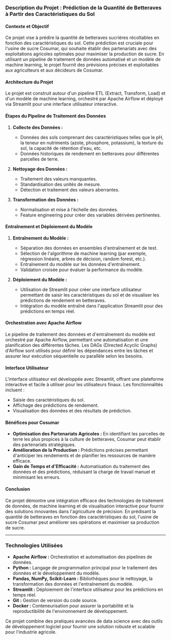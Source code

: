 ### Description du Projet : Prédiction de la Quantité de Betteraves à Partir des Caractéristiques du Sol

#### Contexte et Objectif
Ce projet vise à prédire la quantité de betteraves sucrières récoltables en fonction des caractéristiques du sol. Cette prédiction est cruciale pour l'usine de sucre Cosumar, qui souhaite établir des partenariats avec des exploitations agricoles optimales pour maximiser la production de sucre. En utilisant un pipeline de traitement de données automatisé et un modèle de machine learning, le projet fournit des prévisions précises et exploitables aux agriculteurs et aux décideurs de Cosumar.

#### Architecture du Projet
Le projet est construit autour d'un pipeline ETL (Extract, Transform, Load) et d'un modèle de machine learning, orchestré par Apache Airflow et déployé via Streamlit pour une interface utilisateur interactive.

#### Étapes du Pipeline de Traitement des Données
1. **Collecte des Données :**
    - Données des sols comprenant des caractéristiques telles que le pH, la teneur en nutriments (azote, phosphore, potassium), la texture du sol, la capacité de rétention d'eau, etc.
    - Données historiques de rendement en betteraves pour différentes parcelles de terre.

2. **Nettoyage des Données :**
    - Traitement des valeurs manquantes.
    - Standardisation des unités de mesure.
    - Détection et traitement des valeurs aberrantes.

3. **Transformation des Données :**
    - Normalisation et mise à l'échelle des données.
    - Feature engineering pour créer des variables dérivées pertinentes.

#### Entraînement et Déploiement du Modèle
1. **Entraînement du Modèle :**
    - Séparation des données en ensembles d'entraînement et de test.
    - Sélection de l'algorithme de machine learning (par exemple, régression linéaire, arbres de décision, random forest, etc.).
    - Entraînement du modèle sur les données d'entraînement.
    - Validation croisée pour évaluer la performance du modèle.

2. **Déploiement du Modèle :**
    - Utilisation de Streamlit pour créer une interface utilisateur permettant de saisir les caractéristiques du sol et de visualiser les prédictions de rendement en betteraves.
    - Intégration du modèle entraîné dans l'application Streamlit pour des prédictions en temps réel.

#### Orchestration avec Apache Airflow
Le pipeline de traitement des données et d'entraînement du modèle est orchestré par Apache Airflow, permettant une automatisation et une planification des différentes tâches. Les DAGs (Directed Acyclic Graphs) d'Airflow sont utilisés pour définir les dépendances entre les tâches et assurer leur exécution séquentielle ou parallèle selon les besoins.

#### Interface Utilisateur
L'interface utilisateur est développée avec Streamlit, offrant une plateforme interactive et facile à utiliser pour les utilisateurs finaux. Les fonctionnalités incluent :
- Saisie des caractéristiques du sol.
- Affichage des prédictions de rendement.
- Visualisation des données et des résultats de prédiction.

#### Bénéfices pour Cosumar
- **Optimisation des Partenariats Agricoles :** En identifiant les parcelles de terre les plus propices à la culture de betteraves, Cosumar peut établir des partenariats stratégiques.
- **Amélioration de la Production :** Prédictions précises permettant d'anticiper les rendements et de planifier les ressources de manière efficace.
- **Gain de Temps et d'Efficacité :** Automatisation du traitement des données et des prédictions, réduisant la charge de travail manuel et minimisant les erreurs.

#### Conclusion
Ce projet démontre une intégration efficace des technologies de traitement de données, de machine learning et de visualisation interactive pour fournir des solutions innovantes dans l'agriculture de précision. En prédisant la quantité de betteraves en fonction des caractéristiques du sol, l'usine de sucre Cosumar peut améliorer ses opérations et maximiser sa production de sucre.

---

### Technologies Utilisées
- **Apache Airflow :** Orchestration et automatisation des pipelines de données.
- **Python :** Langage de programmation principal pour le traitement des données et le développement du modèle.
- **Pandas, NumPy, Scikit-Learn :** Bibliothèques pour le nettoyage, la transformation des données et l'entraînement du modèle.
- **Streamlit :** Déploiement de l'interface utilisateur pour les prédictions en temps réel.
- **Git :** Gestion de version du code source.
- **Docker :** Conteneurisation pour assurer la portabilité et la reproductibilité de l'environnement de développement.

Ce projet combine des pratiques avancées de data science avec des outils de développement logiciel pour fournir une solution robuste et scalable pour l'industrie agricole.
